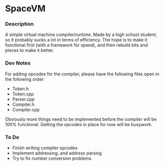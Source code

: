 # SpaceVM

### Description

A simple virtual machine compiler/runtime. Made by a high school student,
so it probably sucks a lot in terms of efficiency. The hope is to make it
functional first (with a framework for speed), and then rebuild bits and
pieces to make it better.

### Dev Notes

For adding opcodes for the compiler, please have the following files open
in the following order:

* Token.h
* Token.cpp
* Parser.cpp
* Compiler.h
* Compiler.cpp

Obviously more things need to be implemented before the compiler will be
100% functional. Getting the opcodes in place for now will be busywork.

### To Do

* Finish writing compiler opcodes
* Implement addressing, and address parsing
* Try to fix number conversion problems